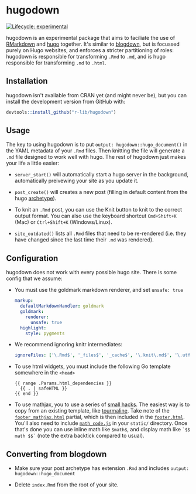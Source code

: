 
# hugodown

<!-- badges: start -->
[![Lifecycle: experimental](https://img.shields.io/badge/lifecycle-experimental-orange.svg)](https://www.tidyverse.org/lifecycle/#experimental)
<!-- badges: end -->

hugodown is an experimental package that aims to faciliate the use of [RMarkdown](http://rmarkdown.rstudio.com/) and [hugo](http://gohugo.io/) together. It's similar to [blogdown](https://bookdown.org/yihui/blogdown/), but is focussed purely on Hugo websites, and enforces a stricter partitioning of roles: hugodown is responsible for transforming `.Rmd` to `.md`, and is hugo responsible for transforming `.md` to `.html`.

## Installation

hugodown isn't available from CRAN yet (and might never be), but you can install the development version from GitHub with:

``` r
devtools::install_github("r-lib/hugodown")
```

## Usage

The key to using hugodown is to put `output: hugodown::hugo_document()` in the YAML metadata of your `.Rmd` files. Then knitting the file will generate a `.md` file designed to work well with hugo. The rest of hugodown just makes your life a little easier:

* `server_start()` will automatically start a hugo server in the background,
  automatically preivewing your site as you update it.

* `post_create()` will creates a new post (filling in default content from
  the hugo [archetype](https://gohugo.io/content-management/archetypes/)).
  
* To knit an `.Rmd` post, you can use the Knit button to knit to the correct output format. You can also use the keyboard shortcut `Cmd+Shift+K` (Mac) or `Ctrl+Shift+K` (Windows/Linux).
  
* `site_outdated()` lists all `.Rmd` files that need to be re-rendered 
  (i.e. they have changed since the last time their `.md` was rendered).

## Configuration

hugodown does not work with every possible hugo site. There is some config that we assume:

*   You must use the goldmark markdown renderer, and set `unsafe: true`

    ```yaml
    markup:
      defaultMarkdownHandler: goldmark
      goldmark:
        renderer:
          unsafe: true
      highlight:
        style: pygments
    ```

* We recommend ignoring knitr intermediates:

  ```yaml
  ignoreFiles: ['\.Rmd$', '_files$', '_cache$', '\.knit\.md$', '\.utf8\.md$']
  ```

*   To use html widgets, you must include the following Go template somewhere
    in the `<head>`
  
    ```
    {{ range .Params.html_dependencies }}
      {{ . | safeHTML }}
    {{ end }}
    ```

* To use mathjax, you to use a series of [small hacks][yihui-mathjax]. The 
  easiest way is to copy from an existing template, like [tourmaline].
  Take note of the [`footer_mathjax.html`][footer_mathjax] partial, which
  is then included in the [`footer.html`][footer]. You'll also need to include
  [`math_code.js`][math_code] in your `static/` directory. Once that's done
  you can use inline math like `$math$`, and display math like 
  `` `$$ math $$` `` (note the extra backtick compared to usual).

## Converting from blogdown

* Make sure your post archetype has extension `.Rmd` and includes
  `output: hugodown::hugo_document`
  
* Delete `index.Rmd` from the root of your site.

[yihui-mathjax]: https://yihui.org/en/2018/07/latex-math-markdown/ 
[tourmaline]: https://github.com/rstudio/hugo-tourmaline
[footer_mathjax]: https://github.com/rstudio/hugo-tourmaline/blob/master/layouts/partials/footer_mathjax.html
[footer]: https://github.com/rstudio/hugo-tourmaline/blob/master/layouts/partials/footer.html#L22
[math_code]: https://github.com/rstudio/hugo-tourmaline/blob/master/static/js/math-code.js
